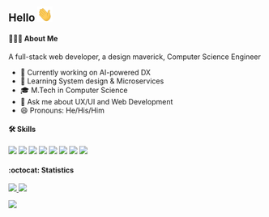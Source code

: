 ## Hello <img alt="wave emoji" src="https://raw.githubusercontent.com/ABSphreak/ABSphreak/master/gifs/Hi.gif" width="30px">

#### 👨🏻‍💻 About Me 
A full-stack web developer, a design maverick, Computer Science Engineer

- 🔭 Currently working on AI-powered DX
- 🌱 Learning System design & Microservices
- 🎓 M.Tech in Computer Science
- 💬 Ask me about UX/UI and Web Development
- 😄 Pronouns: He/His/Him


#### 🛠 Skills

  ![](https://img.shields.io/badge/Node.js-43853D?style=for-the-badge&logo=node.js&logoColor=white)
  ![](https://img.shields.io/badge/ReactJs-20232A?style=for-the-badge&logo=react&logoColor=61DAFB)
  ![](https://img.shields.io/badge/Express.js-404D59?style=for-the-badge)
  ![](https://img.shields.io/badge/MongoDB-4EA94B?style=for-the-badge&logo=mongodb&logoColor=white)
  ![](https://img.shields.io/badge/Angular-eb4034?style=for-the-badge&logo=angular&logoColor=white)
  ![](https://img.shields.io/badge/NextJs-20232A?style=for-the-badge&logo=next.js&logoColor=61DAFB)
  ![](https://img.shields.io/badge/HTML5-E34F26?style=for-the-badge&logo=html5&logoColor=white)
  ![](https://img.shields.io/badge/CSS3-1572B6?style=for-the-badge&logo=css3&logoColor=white)

#### :octocat: Statistics

<a href="https://github.com/itsmanojb">
  <img height="180em" src="https://github-readme-stats.vercel.app/api?username=itsmanojb&show_icons=true" />
  <img height="180em" src="https://github-readme-stats.vercel.app/api/top-langs/?username=itsmanojb&layout=compact" />
</a>

![](https://komarev.com/ghpvc/?username=itsmanojb)

